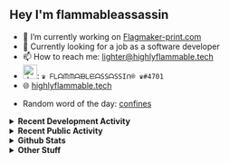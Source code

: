 ## Hey I'm flammableassassin

- 🔭 I’m currently working on [Flagmaker-print.com](https://flagmaker-print.com)
- 🌱  Currently looking for a job as a software developer
- 📫 How to reach me: [lighter@highlyflammable.tech](mailto:lighter@highlyflammable.tech?subject=Hello)
- <img src="https://discord.com/assets/2c21aeda16de354ba5334551a883b481.png" alt="drawing" width="25"/>: `♛ ᖴᒪᗩᙏᙏᗩᙖᒪᙓᗩSSᗩSSIᑎ® ♛#4701`
- 🌐 [highlyflammable.tech](https://highlyflammable.tech)

<!--START_SECTION:randomWord-->
- Random word of the day: [confines](https://www.wordnik.com/words/confines)
<!--END_SECTION:randomWord-->

<details>
  <summary><b>Recent Development Activity</b></summary>
  Doesn't record in dev containers
    <br> 
  
  <!--START_SECTION:waka-->

```text
JavaScript   1 hr 5 mins     ███████████▒░░░░░░░░░░░░░   45.81 %
JSON         32 mins         █████▓░░░░░░░░░░░░░░░░░░░   22.71 %
HTML         30 mins         █████▒░░░░░░░░░░░░░░░░░░░   21.14 %
YAML         8 mins          █▓░░░░░░░░░░░░░░░░░░░░░░░   06.15 %
SCSS         2 mins          ▒░░░░░░░░░░░░░░░░░░░░░░░░   01.92 %
Other        1 min           ▒░░░░░░░░░░░░░░░░░░░░░░░░   00.99 %
```

<!--END_SECTION:waka-->

</details>

<details>
  <summary><b>Recent Public Activity</b></summary>
    <br>

  <!--START_SECTION:activity-->
1. ❗️ Closed issue [#13](https://github.com/flamableassassin/status/issues/13) in [flamableassassin/status](https://github.com/flamableassassin/status)
2. 🗣 Commented on [#13](https://github.com/flamableassassin/status/issues/13) in [flamableassassin/status](https://github.com/flamableassassin/status)
3. 🗣 Commented on [#12](https://github.com/flamableassassin/status/issues/12) in [flamableassassin/status](https://github.com/flamableassassin/status)
4. ❗️ Closed issue [#12](https://github.com/flamableassassin/status/issues/12) in [flamableassassin/status](https://github.com/flamableassassin/status)
5. ❗️ Closed issue [#11](https://github.com/flamableassassin/status/issues/11) in [flamableassassin/status](https://github.com/flamableassassin/status)
  <!--END_SECTION:activity-->

</details>

<details>
  <summary><b>Github Stats</b></summary>
    <br>
    <p align="center">
      <img width="48%" src="https://github-readme-stats.vercel.app/api?username=flamableassassin&count_private=true&show_icons=true&theme=radical"/>
      <img width="48%" src="https://github-readme-streak-stats.herokuapp.com?user=flamableassassin&theme=neon-dark"/>
    </p>
  
</details>

<details>
  <summary><b>Other Stuff</b></summary>
  <br>
<a href="https://www.abuseipdb.com/user/67633" title="AbuseIPDB" alt="AbuseIPDB Contributor Badge">
	<img src="https://www.abuseipdb.com/contributor/67633.svg" style="width: 180px;">
</a>
  
</details>
